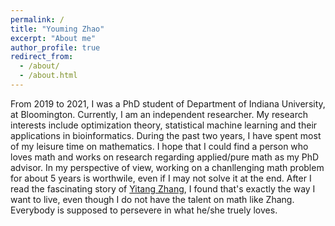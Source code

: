 ```yaml
---
permalink: /
title: "Youming Zhao"
excerpt: "About me"
author_profile: true
redirect_from: 
  - /about/
  - /about.html
---
```


From 2019 to 2021, I was a PhD student of Department of Indiana University, at Bloomington. Currently, I am an independent researcher. My research interests include optimization theory, statistical machine learning and their applications in bioinformatics. During the past two years, I have spent most of my leisure time on mathematics. I hope that I could find a person who loves math and works on research regarding applied/pure math as my PhD advisor.  In my perspective of view, working on a chanllenging math problem for about 5 years is worthwile, even if I may not solve it at the end. After I read the fascinating story of [Yitang Zhang](https://www.newyorker.com/magazine/2015/02/02/pursuit-beauty), I found that's exactly the way I want to live, even though I do not have the talent on math like Zhang. Everybody is supposed to persevere in what he/she truely loves.


